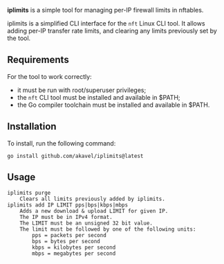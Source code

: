 
**iplimits** is a simple tool for managing per-IP firewall limits in nftables.

iplimits is a simplified CLI interface for the `nft` Linux CLI tool.
It allows adding per-IP transfer rate limits, and clearing any limits
previously set by the tool.

## Requirements

For the tool to work correctly:

  - it must be run with root/superuser privileges;
  - the `nft` CLI tool must be installed and available in $PATH;
  - the Go compiler toolchain must be installed and available in $PATH.

## Installation

To install, run the following command:

	go install github.com/akavel/iplimits@latest

## Usage

	iplimits purge
		Clears all limits previously added by iplimits.
	iplimits add IP LIMIT pps|bps|kbps|mbps
		Adds a new download & upload LIMIT for given IP.
		The IP must be in IPv4 format.
		The LIMIT must be an unsigned 32 bit value.
		The limit must be followed by one of the following units:
			pps = packets per second
			bps = bytes per second
			kbps = kilobytes per second
			mbps = megabytes per second
